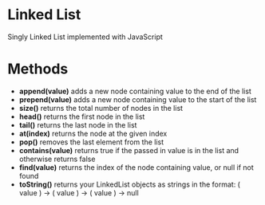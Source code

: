# Linked List

Singly Linked List implemented with JavaScript

# Methods

- **append(value)** adds a new node containing value to the end of the list
- **prepend(value)** adds a new node containing value to the start of the list
- **size()** returns the total number of nodes in the list
- **head()** returns the first node in the list
- **tail()** returns the last node in the list
- **at(index)** returns the node at the given index
- **pop()** removes the last element from the list
- **contains(value)** returns true if the passed in value is in the list and otherwise returns false
- **find(value)** returns the index of the node containing value, or null if not found
- **toString()** returns your LinkedList objects as strings in the format: ( value ) -> ( value ) -> ( value ) -> null

